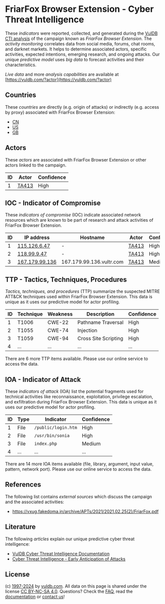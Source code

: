 # FriarFox Browser Extension - Cyber Threat Intelligence

These _indicators_ were reported, collected, and generated during the [VulDB CTI analysis](https://vuldb.com/?kb.cti) of the campaign known as _FriarFox Browser Extension_. The _activity monitoring_ correlates data from social media, forums, chat rooms, and darknet markets. It helps to determine associated actors, specific activities, expected intentions, emerging research, and ongoing attacks. Our unique _predictive model_ uses _big data_ to forecast activities and their characteristics.

_Live data_ and more _analysis capabilities_ are available at [https://vuldb.com/?actor](https://vuldb.com/?actor)

## Countries

These _countries_ are directly (e.g. origin of attacks) or indirectly (e.g. access by proxy) associated with FriarFox Browser Extension:

* [CN](https://vuldb.com/?country.cn)
* [US](https://vuldb.com/?country.us)
* [GB](https://vuldb.com/?country.gb)

## Actors

These _actors_ are associated with FriarFox Browser Extension or other actors linked to the campaign.

ID | Actor | Confidence
-- | ----- | ----------
1 | [TA413](https://vuldb.com/?actor.ta413) | High

## IOC - Indicator of Compromise

These _indicators of compromise_ (IOC) indicate associated network resources which are known to be part of research and attack activities of FriarFox Browser Extension.

ID | IP address | Hostname | Actor | Confidence
-- | ---------- | -------- | ----- | ----------
1 | [115.126.6.47](https://vuldb.com/?ip.115.126.6.47) | - | [TA413](https://vuldb.com/?actor.ta413) | High
2 | [118.99.9.47](https://vuldb.com/?ip.118.99.9.47) | - | [TA413](https://vuldb.com/?actor.ta413) | High
3 | [167.179.99.136](https://vuldb.com/?ip.167.179.99.136) | 167.179.99.136.vultr.com | [TA413](https://vuldb.com/?actor.ta413) | Medium

## TTP - Tactics, Techniques, Procedures

_Tactics, techniques, and procedures_ (TTP) summarize the suspected MITRE ATT&CK techniques used within FriarFox Browser Extension. This data is unique as it uses our predictive model for actor profiling.

ID | Technique | Weakness | Description | Confidence
-- | --------- | -------- | ----------- | ----------
1 | T1006 | CWE-22 | Pathname Traversal | High
2 | T1055 | CWE-74 | Injection | High
3 | T1059 | CWE-94 | Cross Site Scripting | High
4 | ... | ... | ... | ...

There are 6 more TTP items available. Please use our online service to access the data.

## IOA - Indicator of Attack

These _indicators of attack_ (IOA) list the potential fragments used for technical activities like reconnaissance, exploitation, privilege escalation, and exfiltration during FriarFox Browser Extension. This data is unique as it uses our predictive model for actor profiling.

ID | Type | Indicator | Confidence
-- | ---- | --------- | ----------
1 | File | `/public/login.htm` | High
2 | File | `/usr/bin/sonia` | High
3 | File | `index.php` | Medium
4 | ... | ... | ...

There are 14 more IOA items available (file, library, argument, input value, pattern, network port). Please use our online service to access the data.

## References

The following list contains _external sources_ which discuss the campaign and the associated activities:

* https://vxug.fakedoma.in/archive/APTs/2021/2021.02.25(2)/FriarFox.pdf

## Literature

The following _articles_ explain our unique predictive cyber threat intelligence:

* [VulDB Cyber Threat Intelligence Documentation](https://vuldb.com/?kb.cti)
* [Cyber Threat Intelligence - Early Anticipation of Attacks](https://www.scip.ch/en/?labs.20201022)

## License

(c) [1997-2024](https://vuldb.com/?kb.changelog) by [vuldb.com](https://vuldb.com/?kb.about). All data on this page is shared under the license [CC BY-NC-SA 4.0](https://creativecommons.org/licenses/by-nc-sa/4.0/). Questions? Check the [FAQ](https://vuldb.com/?kb.faq), read the [documentation](https://vuldb.com/?kb) or [contact us](https://vuldb.com/?contact)!
